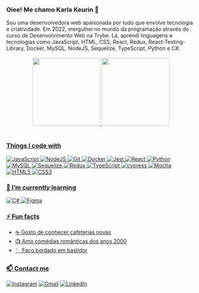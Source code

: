 ### Oiee! Me chamo Karla Keurin 👋

<div>Sou uma desenvolvedora web apaixonada por tudo que envolve tecnologia e criatividade. Em 2022, mergulhei no mundo da programação através do curso de Desenvolvimento Web na Trybe. Lá, aprendi linguagens e tecnologias como JavaScript, HTML, CSS, React, Redux, React-Testing-Library, Docker, MySQL, NodeJS, Sequelize, TypeScript, Python e C#.</div>

<br>
<div align="center">
  <a href="https://github.com/karlakeurin">
  <img height="180em" src="https://github-readme-stats.vercel.app/api?username=karlakeurin&show_icons=true&theme=dracula&include_all_commits=true&count_private=true"/>
  <img height="180em" src="https://github-readme-stats.vercel.app/api/top-langs/?username=karlakeurin&layout=compact&langs_count=7&theme=dracula"/>
</div>
<br>

### Things I code with

![JavaScript](https://shields.io/badge/JavaScript-F7DF1E?style=for-the-badge&logo=node.js&logoColor=white)
![NodeJS](https://img.shields.io/badge/node.js-6DA55F?style=for-the-badge&logo=node.js&logoColor=white)
![Git](https://img.shields.io/badge/git-%23F05033.svg?style=for-the-badge&logo=git&logoColor=white)
![Docker](https://img.shields.io/badge/docker-%230db7ed.svg?style=for-the-badge&logo=docker&logoColor=white)
![Jest](https://img.shields.io/badge/-jest-%23C21325?style=for-the-badge&logo=jest&logoColor=white)
![React](https://img.shields.io/badge/react-%2320232a.svg?style=for-the-badge&logo=react&logoColor=%2361DAFB)
![Python](https://img.shields.io/badge/python-3670A0?style=for-the-badge&logo=python&logoColor=ffdd54)
![MySQL](https://img.shields.io/badge/mysql-%2300f.svg?style=for-the-badge&logo=mysql&logoColor=white)
![Sequelize](https://img.shields.io/badge/Sequelize-52B0E7?style=for-the-badge&logo=Sequelize&logoColor=white)
![Redux](https://img.shields.io/badge/redux-%23593d88.svg?style=for-the-badge&logo=redux&logoColor=white)
![TypeScript](https://img.shields.io/badge/typescript-%23007ACC.svg?style=for-the-badge&logo=typescript&logoColor=white)
![cypress](https://img.shields.io/badge/-cypress-%23E5E5E5?style=for-the-badge&logo=cypress&logoColor=058a5e)
![Mocha](https://img.shields.io/badge/-mocha-%238D6748?style=for-the-badge&logo=mocha&logoColor=white)
![HTML5](https://img.shields.io/badge/html5-%23E34F26.svg?style=for-the-badge&logo=html5&logoColor=white)
![CSS3](https://img.shields.io/badge/css3-%231572B6.svg?style=for-the-badge&logo=css3&logoColor=white)

### 🚀 I’m currently learning

![C#](https://img.shields.io/badge/C%23-007ACC?style=for-the-badge&logo=csharp&logoColor=white)
![Figma](https://img.shields.io/badge/Figma-222?style=for-the-badge&logo=css3&logoColor=white&logo=figma)
<br>

### ⚡ Fun facts
  - ☕ Gosto de conhecer cafeterias novas
  - 📺 Amo comédias românticas dos anos 2000
  - 🪡 Faço bordado em bastidor

### 📫 Contact me
[![Instagram](https://img.shields.io/badge/-Instagram-%23E4405F?style=for-the-badge&logo=instagram&logoColor=white)](https://www.instagram.com/karlakeurin)
[![Gmail](https://img.shields.io/badge/-Gmail-%23333?style=for-the-badge&logo=gmail&logoColor=white)](mailto:karlakeurinoliveira@gmail.com)
[![LinkedIn](https://img.shields.io/badge/-LinkedIn-%230077B5?style=for-the-badge&logo=linkedin&logoColor=white)](https://www.linkedin.com/in/karlakeurin/)

